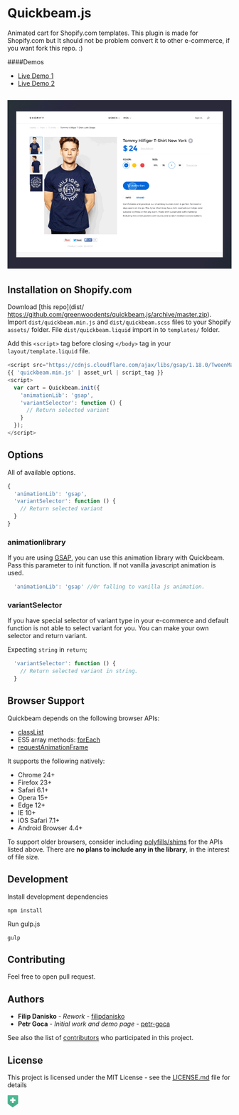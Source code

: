 # Quickbeam.js

Animated cart for Shopify.com templates.
This plugin is made for Shopify.com but It should not be problem convert it to other e-commerce, if you want fork this repo. :)

####Demos

* [Live Demo 1](https://g.ents.co/collections/frontpage/products/shirt-no-2)
* [Live Demo 2](http://storiez.co/collections/mens-sweatshirts/products/basic-gilet-navy?variant=16610096455)

![Sooo animated](images/animation.gif)
---

## Installation on Shopify.com

Download [this repo](dist/ https://github.com/greenwoodents/quickbeam.js/archive/master.zip).
Import `dist/quickbeam.min.js` and `dist/quickbeam.scss` files to your Shopify `assets/` folder.
File `dist/quickbeam.liquid` import in to `templates/` folder.

Add this `<script>` tag before closing `</body>` tag in your `layout/template.liquid` file.
``` javascript
<script src="https://cdnjs.cloudflare.com/ajax/libs/gsap/1.18.0/TweenMax.min.js"></script>
{{ 'quickbeam.min.js' | asset_url | script_tag }}
<script>
  var cart = Quickbeam.init({
    'animationLib': 'gsap',
    'variantSelector': function () {
      // Return selected variant
    }
  });
</script>
```

## Options

All of available options.

``` javascript
{
  'animationLib': 'gsap',
  'variantSelector': function () {
    // Return selected variant
  }
}
```

### animationlibrary

If you are using [GSAP](https://github.com/greensock/GreenSock-JS), you can use this animation library with Quickbeam. Pass this parameter to init function. If not vanilla javascript animation is used.
``` javascript
  'animationLib': 'gsap' //Or falling to vanilla js animation.
```

### variantSelector

If you have special selector of variant type in your e-commerce and default function is not able to select variant for you. You can make your own selector and return variant.

Expecting `string` in `return`;
``` javascript
  'variantSelector': function () {
    // Return selected variant in string.
  }
```
## Browser Support

Quickbeam depends on the following browser APIs:

* [classList](https://developer.mozilla.org/en-US/docs/Web/API/Element/classList)
* ES5 array methods: [forEach](https://developer.mozilla.org/en-US/docs/Web/JavaScript/Reference/Global_Objects/Array/forEach)
* [requestAnimationFrame](https://developer.mozilla.org/en-US/docs/Web/API/window/requestAnimationFrame)

It supports the following natively:

* Chrome 24+
* Firefox 23+
* Safari 6.1+
* Opera 15+
* Edge 12+
* IE 10+
* iOS Safari 7.1+
* Android Browser 4.4+

To support older browsers, consider including [polyfills/shims](https://github.com/Modernizr/Modernizr/wiki/HTML5-Cross-Browser-Polyfills) for the APIs listed above. There are **no plans to include any in the library**, in the interest of file size.

## Development

Install development dependencies
```
npm install
```
Run gulp.js
```
gulp
```

## Contributing

Feel free to open pull request.

## Authors

* **Filip Danisko** - *Rework* - [filipdanisko](https://github.com/filipdanisko)
* **Petr Goca** - *Initial work and demo page* - [petr-goca](https://github.com/petr-goca)

See also the list of [contributors](https://github.com/greenwoodents/quickbeam.js/contributors) who participated in this project.

## License

This project is licensed under the MIT License - see the [LICENSE.md](LICENSE.md) file for details

![Logo](images/logo.png "ents.co")
